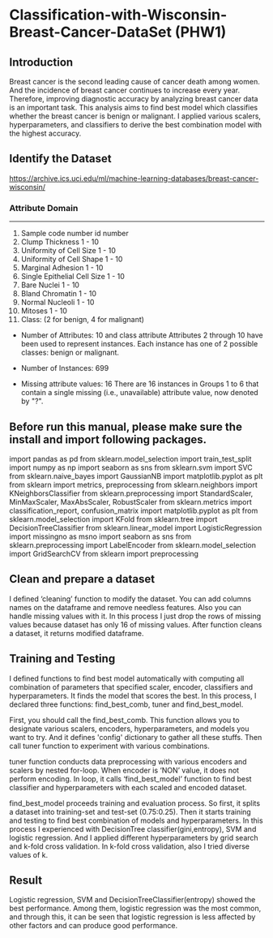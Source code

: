 # Classification-with-Wisconsin-Breast-Cancer-DataSet (PHW1)

## Introduction 
Breast cancer is the second leading cause of cancer death among women. And the incidence of breast cancer continues to increase every year. Therefore, improving diagnostic accuracy by analyzing breast cancer data is an important task. This analysis aims to find best model which classifies whether the breast cancer is benign or malignant. I applied various scalers, hyperparameters, and classifiers to derive the best combination model with the highest accuracy.

## Identify the Dataset
https://archive.ics.uci.edu/ml/machine-learning-databases/breast-cancer-wisconsin/

###  Attribute                     Domain
   -- -----------------------------------------
   1. Sample code number            id number
   2. Clump Thickness               1 - 10
   3. Uniformity of Cell Size       1 - 10
   4. Uniformity of Cell Shape      1 - 10
   5. Marginal Adhesion             1 - 10
   6. Single Epithelial Cell Size   1 - 10
   7. Bare Nuclei                   1 - 10
   8. Bland Chromatin               1 - 10
   9. Normal Nucleoli               1 - 10
  10. Mitoses                       1 - 10
  11. Class:                        (2 for benign, 4 for malignant)

- Number of Attributes: 10 and class attribute
Attributes 2 through 10 have been used to represent instances. Each instance has one of 2 possible classes: benign or malignant.

- Number of Instances: 699 
- Missing attribute values: 16
    There are 16 instances in Groups 1 to 6 that contain a single missing 
    (i.e., unavailable) attribute value, now denoted by "?".

## Before run this manual, please make sure the install and import following packages.
import pandas as pd
from sklearn.model_selection import train_test_split
import numpy as np
import seaborn as sns
from sklearn.svm import SVC
from sklearn.naive_bayes import GaussianNB
import matplotlib.pyplot as plt
from sklearn import metrics, preprocessing
from sklearn.neighbors import KNeighborsClassifier
from sklearn.preprocessing import StandardScaler, MinMaxScaler, MaxAbsScaler, RobustScaler
from sklearn.metrics import classification_report, confusion_matrix
import matplotlib.pyplot as plt
from sklearn.model_selection import KFold
from sklearn.tree import DecisionTreeClassifier
from sklearn.linear_model import LogisticRegression
import missingno as msno
import seaborn as sns
from sklearn.preprocessing import LabelEncoder
from sklearn.model_selection import GridSearchCV
from sklearn import preprocessing



## Clean and prepare a dataset 
I defined ‘cleaning’ function to modify the dataset. You can add columns names on the dataframe and remove needless features. Also you can handle missing values with it. In this process I just drop the rows of missing values because dataset has only 16 of missing values. After function cleans a dataset, it returns modified dataframe. 

## Training and Testing 
I defined functions to find best model automatically with computing all combination of parameters that specified scaler, encoder, classifiers and hyperparameters. It finds the model that scores the best. In this process, I declared three functions: find_best_comb, tuner and find_best_model. 

First, you should call the find_best_comb. This function allows you to designate various scalers, encoders, hyperparameters, and models you want to try. And it defines 'config' dictionary to gather all these stuffs. Then call tuner function to experiment with various combinations.

 tuner function conducts data preprocessing with various encoders and scalers by nested for-loop. When encoder is ‘NON’ value, it does not perform encoding. In loop, it calls ‘find_best_model’ function to find best classifier and hyperparameters with each scaled and encoded dataset.
 
 find_best_model proceeds training and evaluation process. So first, it splits a dataset into training-set and test-set (0.75:0.25). Then it starts training and testing to find best combination of models and hyperparameters. In this process I experienced with DecisionTree classifier(gini,entropy), SVM and logistic regression. And I applied different hyperparameters by grid search and k-fold cross validation. In k-fold cross validation, also I tried diverse values of k.
 
 ## Result
 Logistic regression, SVM and DecisionTreeClassifier(entropy) showed the best performance. Among them, logistic regression was the most common, and through this, it can be seen that logistic regression is less affected by other factors and can produce good performance.
 
